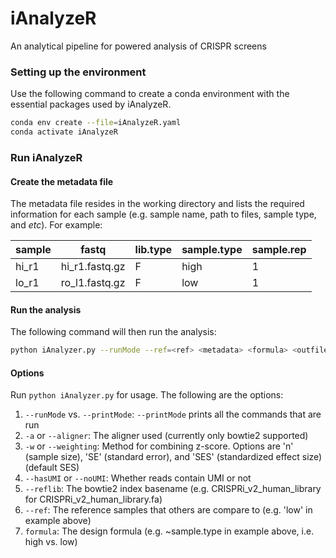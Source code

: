 # iAnalyzeR
An analytical pipeline for powered analysis of CRISPR screens

### Setting up the environment
Use the following command to create a conda environment with the essential packages used by iAnalyzeR.
```bash
conda env create --file=iAnalyzeR.yaml
conda activate iAnalyzeR
```
### Run iAnalyzeR
#### Create the metadata file
The metadata file resides in the working directory and lists the required information for each sample (e.g. sample name, path to files, sample type, and *etc*). For example:

| sample  | fastq  | lib.type  | sample.type  | sample.rep  |
|---|---|---|---|---|
| hi_r1        | hi_r1.fastq.gz   |   F    |     high   |      1 |
| lo_r1        | ro_l1.fastq.gz   |   F    |     low    |      1 |

#### Run the analysis
The following command will then run the analysis:
```bash
python iAnalyzer.py --runMode --ref=<ref> <metadata> <formula> <outfile.txt>
```
#### Options
Run `python iAnalyzer.py` for usage.
The following are the options:
1. `--runMode` vs. `--printMode`: `--printMode` prints all the commands that are run
2. `-a` or `--aligner`: The aligner used (currently only bowtie2 supported)
3. `-w` or `--weighting`: Method for combining z-score. Options are 'n' (sample size), 'SE' (standard error), and 'SES' (standardized effect size) (default SES)
4. `--hasUMI` or `--noUMI`: Whether reads contain UMI or not
5. `--reflib`: The bowtie2 index basename (e.g. CRISPRi_v2_human_library for CRISPRi_v2_human_library.fa)
6. `--ref`: The reference samples that others are compare to (e.g. 'low' in example above)
7. `formula`: The design formula (e.g. ~sample.type in example above, i.e. high vs. low)
